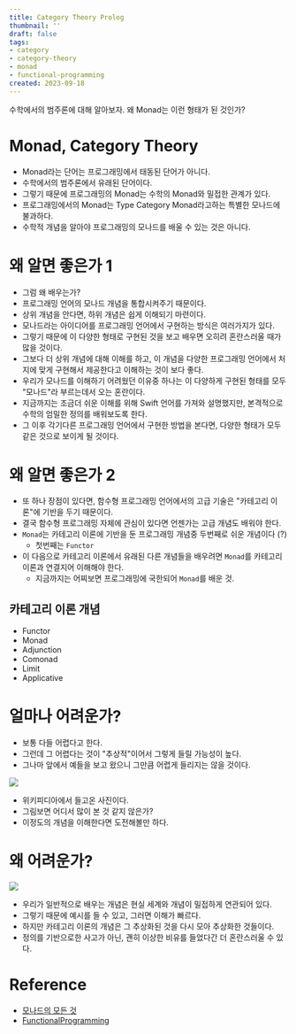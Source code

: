 ```yaml
---
title: Category Theory Prolog
thumbnail: ''
draft: false
tags:
- category
- category-theory
- monad
- functional-programming
created: 2023-09-18
---
```


수학에서의 범주론에 대해 알아보자. 왜 Monad는 이런 형태가 된 것인가?

# Monad, Category Theory

* Monad라는 단어는 프로그래밍에서 태동된 단어가 아니다.
* 수학에서의 범주론에서 유래된 단어이다.
* 그렇기 때문에 프로그래밍의 Monad는 수학의 Monad와 밀접한 관계가 있다.
* 프로그래밍에서의 Monad는 Type Category Monad라고하는 특별한 모나드에 불과하다.
* 수학적 개념을 알아야 프로그래밍의 모나드를 배울 수 있는 것은 아니다.

# 왜 알면 좋은가 1

* 그럼 왜 배우는가?
* 프로그래밍 언어의 모나드 개념을 통합시켜주기 때문이다.
* 상위 개념을 안다면, 하위 개념은 쉽게 이해되기 마련이다.
* 모나드라는 아이디어를 프로그래밍 언어에서 구현하는 방식은 여러가지가 있다.
* 그렇기 때문에 이 다양한 형태로 구현된 것을 보고 배우면 오히려 혼란스러울 때가 많을 것이다.
* 그보다 더 상위 개념에 대해 이해를 하고, 이 개념을 다양한 프로그래밍 언어에서 처지에 맞게 구현해서 제공한다고 이해하는 것이 보다 좋다.
* 우리가 모나드를 이해하기 어려웠던 이유중 하나는 이 다양하게 구현된 형태를 모두 "모나드"라 부르는데서 오는 혼란이다.
* 지금까지는 조금더 쉬운 이해를 위해 Swift 언어를 가져와 설명했지만, 본격적으로 수학의 엄밀한 정의를 배워보도록 한다.
* 그 이후 각기다른 프로그래밍 언어에서 구현한 방법을 본다면, 다양한 형태가 모두 같은 것으로 보이게 될 것이다.

# 왜 알면 좋은가 2

* 또 하나 장점이 있다면, 함수형 프로그래밍 언어에서의 고급 기술은 "카테고리 이론"에 기반을 두기 때문이다.
* 결국 함수형 프로그래밍 자체에 관심이 있다면 언젠가는 고급 개념도 배워야 한다.
* `Monad`는 카테고리 이론에 기반을 둔 프로그래밍 개념중 두번째로 쉬운 개념이다 (?)
  * 첫번째는 `Functor`
* 이 다음으로 카테고리 이론에서 유래된 다른 개념들을 배우려면 `Monad`를 카테고리 이론과 연결지어 이해해야 한다.
  * 지금까지는 어찌보면 프로그래밍에 국한되어 `Monad`를 배운 것.

## 카테고리 이론 개념

* Functor
* Monad
* Adjunction
* Comonad
* Limit
* Applicative

# 얼마나 어려운가?

* 보통 다들 어렵다고 한다.
* 그런데 그 어렵다는 것이 "추상적"이어서 그렇게 들릴 가능성이 높다.
* 그나마 앞에서 예들을 보고 왔으니 그만큼 어렵게 들리지는 않을 것이다.

![](AllAboutMonad_09_CategoryTheoryProlog_0.png)

* 위키피디아에서 들고온 사진이다.
* 그림보면 어디서 많이 본 것 같지 않은가?
* 이정도의 개념을 이해한다면 도전해볼만 하다.

# 왜 어려운가?

![](AllAboutMonad_09_CategoryTheoryProlog_1.png)

* 우리가 일반적으로 배우는 개념은 현실 세계와 개념이 밀접하게 연관되어 있다.
* 그렇기 때문에 예시를 들 수 있고, 그러면 이해가 빠르다.
* 하지만 카테고리 이론의 개념은 그 추상화된 것을 다시 모아 추상화한 것들이다.
* 정의를 기반으로한 사고가 아닌, 괜히 이상한 비유를 들었다간 더 혼란스러울 수 있다.

# Reference

* [모나드의 모든 것](https://www.youtube.com/@antel588)
* [FunctionalProgramming](https://github.com/wansook0316/FunctionalProgramming)
